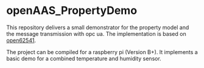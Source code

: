 # openAAS_PropertyDemo
This repository delivers a small demonstrator for the property model and the message transmission with opc ua. The implementation is based on [open62541](http://open62541.org/).

The project can be compiled for a raspberry pi (Version B+). It implements a basic demo for a combined temperature and humidity sensor.  
